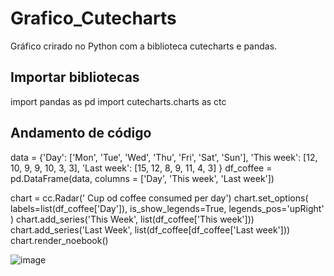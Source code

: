 # Grafico_Cutecharts
Gráfico crirado no Python com a biblioteca cutecharts e pandas.
## Importar bibliotecas
import pandas as pd
import cutecharts.charts as ctc
## Andamento de código
data = {'Day': ['Mon', 'Tue', 'Wed', 'Thu', 'Fri', 'Sat', 'Sun'],
       'This week': [12, 10, 9, 9, 10, 3, 3],
       'Last week': [15, 12, 8, 9, 11, 4, 3]
       }
 df_coffee = pd.DataFrame(data, columns = ['Day', 'This week', 'Last week'])
       
chart = cc.Radar(' Cup od coffee consumed per day')
chart.set_options(
labels=list(df_coffee['Day']),
is_show_legends=True,
legends_pos='upRight'
 )
chart.add_series('This Week', list(df_coffee['This week']))
chart.add_series('Last Week', list(df_coffee[df_coffee['Last week']))
chart.render_noebook()

![image](https://user-images.githubusercontent.com/98922466/165405046-c0674f6d-3e77-49f7-af0a-d1694a786bd2.png)

